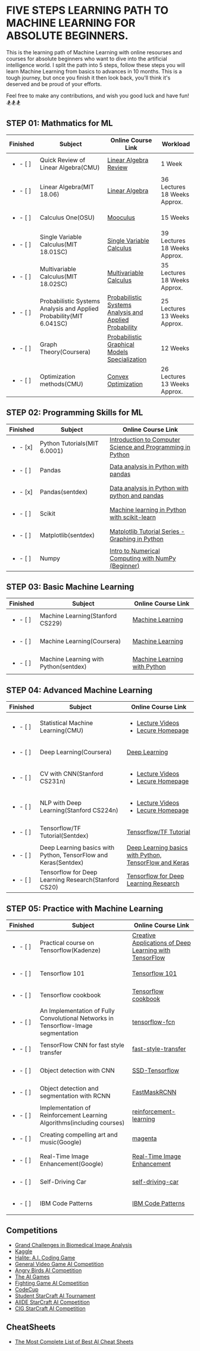 # FIVE STEPS LEARNING PATH TO MACHINE LEARNING FOR ABSOLUTE BEGINNERS.

This is the learning path of Machine Learning with online resourses and courses for absolute beginners who want to dive into the artificial intelligence world. I split the path into 5 steps, follow these steps you will learn Machine Learning from basics to advances in 10 months. This is a tough journey, but once you finish it then look back, you'll think it's deserved and be proud of your efforts.

Feel free to make any contributions, and wish you good luck and have fun!  :snowboarder::snowboarder::snowboarder:

## STEP 01: Mathmatics for ML

Finished | Subject | Online Course Link | Workload
------------ | ------------ | ------------- | -------------
| <ul><li>- [ ] </li></ul>  | Quick Review of Linear Algebra(CMU) | [Linear Algebra Review](http://www.cs.cmu.edu/~zkolter/course/linalg/index.html) | 1 Week
| <ul><li>- [ ] </li></ul>  | Linear Algebra(MIT 18.06) | [Linear Algebra](https://ocw.mit.edu/courses/mathematics/18-06sc-linear-algebra-fall-2011/resource-index/) | 36 Lectures <br/> 18 Weeks Approx.
| <ul><li>- [ ] </li></ul> | Calculus One(OSU) | [Mooculus](https://mooculus.osu.edu/) | 15 Weeks
| <ul><li>- [ ] </li></ul> | Single Variable Calculus(MIT 18.01SC) | [Single Variable Calculus](https://ocw.mit.edu/courses/mathematics/18-01sc-single-variable-calculus-fall-2010/index.htm) | 39 Lectures <br/> 18 Weeks Approx.
| <ul><li>- [ ] </li></ul> | Multivariable Calculus(MIT 18.02SC) | [Multivariable Calculus](https://ocw.mit.edu/courses/mathematics/18-02sc-multivariable-calculus-fall-2010/index.htm) | 35 Lectures <br/> 18 Weeks Approx.
| <ul><li>- [ ] </li></ul> | Probabilistic Systems Analysis and Applied Probability(MIT 6.041SC)| [Probabilistic Systems Analysis and Applied Probability](https://ocw.mit.edu/courses/electrical-engineering-and-computer-science/6-041sc-probabilistic-systems-analysis-and-applied-probability-fall-2013/resource-index/) | 25 Lectures <br/> 13 Weeks Approx.
| <ul><li>- [ ] </li></ul> | Graph Theory(Coursera) | [Probabilistic Graphical Models Specialization](https://www.coursera.org/specializations/probabilistic-graphical-models) | 12 Weeks
| <ul><li>- [ ] </li></ul> | Optimization methods(CMU) | [Convex Optimization](http://www.stat.cmu.edu/~ryantibs/convexopt/) | 26 Lectures <br/> 13 Weeks Approx.

## STEP 02: Programming Skills for ML

Finished |Subject | Online Course Link
------------ | ------------ | -------------
|<ul><li>- [x] </li></ul>| Python Tutorials(MIT 6.0001) |  [Introduction to Computer Science and Programming in Python](https://ocw.mit.edu/courses/electrical-engineering-and-computer-science/6-0001-introduction-to-computer-science-and-programming-in-python-fall-2016/index.htm)
|<ul><li>- [ ] </li></ul>| Pandas | [Data analysis in Python with pandas](https://www.youtube.com/playlist?list=PL5-da3qGB5ICCsgW1MxlZ0Hq8LL5U3u9y)
|<ul><li>- [x] </li></ul>| Pandas(sentdex) | [Data analysis in Python with python and pandas](https://www.youtube.com/playlist?list=PLQVvvaa0QuDc-3szzjeP6N6b0aDrrKyL-)
|<ul><li>- [ ] </li></ul> | Scikit | [Machine learning in Python with scikit-learn](https://www.youtube.com/playlist?list=PL5-da3qGB5ICeMbQuqbbCOQWcS6OYBr5A)
|<ul><li>- [ ] </li></ul> | Matplotlib(sentdex) | [Matplotlib Tutorial Series - Graphing in Python](https://www.youtube.com/playlist?list=PLQVvvaa0QuDfefDfXb9Yf0la1fPDKluPF)
|<ul><li>- [ ] </li></ul>|  Numpy | [Intro to Numerical Computing with NumPy (Beginner) ](https://www.youtube.com/watch?v=V0D2mhVt7NE)

## STEP 03: Basic Machine Learning

Finished | Subject | Online Course Link
------------ | ------------ | -------------
|<ul><li>- [ ] </li></ul> | Machine Learning(Stanford CS229) | [Machine Learning](https://www.youtube.com/playlist?list=PLA89DCFA6ADACE599)
|<ul><li>- [ ] </li></ul> | Machine Learning(Coursera) | [Machine Learning](https://www.coursera.org/learn/machine-learning)
|<ul><li>- [ ] </li></ul> | Machine Learning with Python(sentdex) | [Machine Learning with Python](https://www.youtube.com/playlist?list=PLQVvvaa0QuDfKTOs3Keq_kaG2P55YRn5v)

## STEP 04: Advanced Machine Learning

Finished | Subject | Online Course Link
------------ | ------------ | -------------
|<ul><li>- [ ] </li></ul> | Statistical Machine Learning(CMU) | <ul><li>[Lecture Videos](https://www.youtube.com/playlist?list=PLTB9VQq8WiaCBK2XrtYn5t9uuPdsNm7YE)</li> <li>[Lecure Homepage](http://www.stat.cmu.edu/~larry/=sml/)</li></ul>
|<ul><li>- [ ] </li></ul> | Deep Learning(Coursera) | [Deep Learning](https://www.coursera.org/specializations/deep-learning)
|<ul><li>- [ ] </li></ul> | CV with CNN(Stanford CS231n) | <ul><li>[Lecture Videos](https://www.youtube.com/playlist?list=PL3FW7Lu3i5JvHM8ljYj-zLfQRF3EO8sYv)</li> <li>[Lecure Homepage](http://cs231n.stanford.edu/)</li></ul>
|<ul><li>- [ ] </li></ul> | NLP with Deep Learning(Stanford CS224n) |<ul><li>[Lecture Videos](https://www.youtube.com/playlist?list=PL3FW7Lu3i5Jsnh1rnUwq_TcylNr7EkRe6)</li> <li>[Lecure Homepage](http://web.stanford.edu/class/cs224n/)</li></ul>
|<ul><li>- [ ] </li></ul> | Tensorflow/TF Tutorial(Sentdex) | [Tensorflow/TF Tutorial](https://www.youtube.com/playlist?list=PLSPWNkAMSvv5DKeSVDbEbUKSsK4Z-GgiP)
|<ul><li>- [ ] </li></ul> | Deep Learning basics with Python, TensorFlow and Keras(Sentdex) | [Deep Learning basics with Python, TensorFlow and Keras](https://www.youtube.com/playlist?list=PLQVvvaa0QuDfhTox0AjmQ6tvTgMBZBEXN)
|<ul><li>- [ ] </li></ul> | Tensorflow for Deep Learning Research(Stanford CS20) | [Tensorflow for Deep Learning Research](https://web.stanford.edu/class/cs20si/)

## STEP 05: Practice with Machine Learning

Finished | Subject | Online Course Link
------------ | ------------ | -------------
|<ul><li>- [ ] </li></ul> | Practical course on Tensorflow(Kadenze) | [Creative Applications of Deep Learning with TensorFlow](https://www.kadenze.com/courses/creative-applications-of-deep-learning-with-tensorflow-iv/info)
|<ul><li>- [ ] </li></ul> | Tensorflow 101 | [Tensorflow 101](https://github.com/sjchoi86/Tensorflow-101)
|<ul><li>- [ ] </li></ul> | Tensorflow cookbook | [Tensorflow cookbook](https://github.com/nfmcclure/tensorflow_cookbook)
|<ul><li>- [ ] </li></ul> | An Implementation of Fully Convolutional Networks in Tensorflow-Image segmentation | [tensorflow-fcn](https://github.com/MarvinTeichmann/tensorflow-fcn)
|<ul><li>- [ ] </li></ul> | TensorFlow CNN for fast style transfer | [fast-style-transfer](https://github.com/lengstrom/fast-style-transfer)
|<ul><li>- [ ] </li></ul> | Object detection with CNN | [SSD-Tensorflow](https://github.com/balancap/SSD-Tensorflow)
|<ul><li>- [ ] </li></ul> | Object detection and segmentation with RCNN | [FastMaskRCNN](https://github.com/CharlesShang/FastMaskRCNN)
|<ul><li>- [ ] </li></ul> | Implementation of Reinforcement Learning Algorithms(including courses) | [reinforcement-learning](https://github.com/dennybritz/reinforcement-learning)
|<ul><li>- [ ] </li></ul> | Creating compelling art and music(Google) | [magenta](https://github.com/tensorflow/magenta/tree/master/magenta/models)
|<ul><li>- [ ] </li></ul> | Real-Time Image Enhancement(Google) | [Real-Time Image Enhancement](https://groups.csail.mit.edu/graphics/hdrnet/)
|<ul><li>- [ ] </li></ul> | Self-Driving Car | [self-driving-car](https://github.com/udacity/self-driving-car)
|<ul><li>- [ ] </li></ul> | IBM Code Patterns | [IBM Code Patterns](https://developer.ibm.com/patterns/)

## Competitions
- [Grand Challenges in Biomedical Image Analysis](https://grand-challenge.org/)
- [Kaggle](https://www.kaggle.com/)
- [Halite: A.I. Coding Game](https://halite.io/)
- [General Video Game AI Competition](http://www.gvgai.net/)
- [Angry Birds AI Competition](https://aibirds.org/)
- [The AI Games](http://theaigames.com/)
- [Fighting Game AI Competition](http://www.ice.ci.ritsumei.ac.jp/~ftgaic/)
- [CodeCup](http://www.codecup.nl/intro.php)
- [Student StarCraft AI Tournament](http://sscaitournament.com/)
- [AIIDE StarCraft AI Competition](http://www.cs.mun.ca/~dchurchill/starcraftaicomp/)
- [CIG StarCraft AI Competition](https://sites.google.com/site/starcraftaic/)

## CheatSheets
- [The Most Complete List of Best AI Cheat Sheets](https://becominghuman.ai/cheat-sheets-for-ai-neural-networks-machine-learning-deep-learning-big-data-678c51b4b463)
